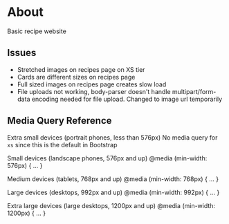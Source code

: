 # About

Basic recipe website

## Issues

- Stretched images on recipes page on XS tier
- Cards are different sizes on recipes page
- Full sized images on recipes page creates slow load
- File uploads not working, body-parser doesn't handle multipart/form-data encoding needed for file upload. Changed to image url temporarily

## Media Query Reference

Extra small devices (portrait phones, less than 576px)
No media query for `xs` since this is the default in Bootstrap

Small devices (landscape phones, 576px and up)
@media (min-width: 576px) { ... }

Medium devices (tablets, 768px and up)
@media (min-width: 768px) { ... }

Large devices (desktops, 992px and up)
@media (min-width: 992px) { ... }

Extra large devices (large desktops, 1200px and up)
@media (min-width: 1200px) { ... }
